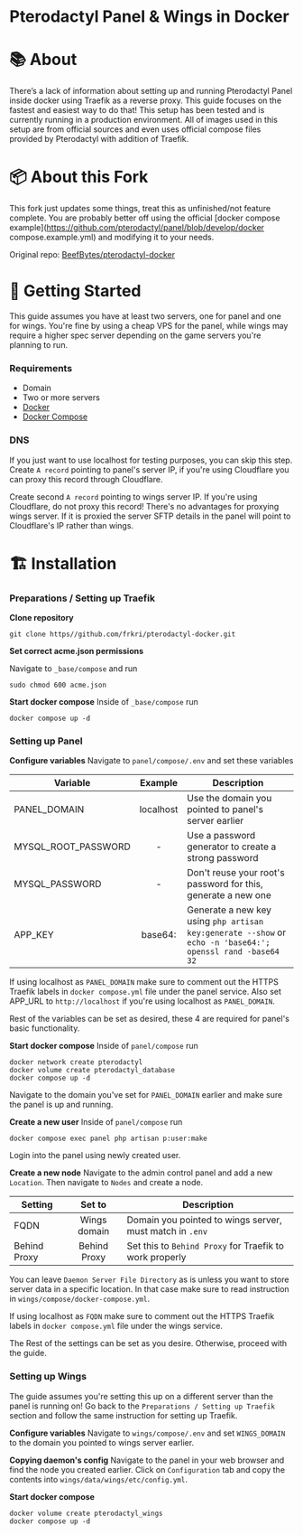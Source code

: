 # Pterodactyl Panel & Wings in Docker

# 📚 About
There’s a lack of information about setting up and running Pterodactyl Panel inside docker using Traefik as a reverse proxy. This guide focuses on the fastest and easiest way to do that! This setup has been tested and is currently running in a production environment. All of images used in this setup are from official sources and even uses official compose files provided by Pterodactyl with addition of Traefik.

# 📦 About this Fork
This fork just updates some things, treat this as unfinished/not feature complete.
You are probably better off using the official [docker compose example](https://github.com/pterodactyl/panel/blob/develop/docker compose.example.yml) and modifying it to your needs.

Original repo: [BeefBytes/pterodactyl-docker](https://github.com/EdyTheCow/pterodactyl-docker)

# 🧰 Getting Started
This guide assumes you have at least two servers, one for panel and one for wings. You're fine by using a cheap VPS for the panel, while wings may require a higher spec server depending on the game servers you're planning to run.

### Requirements
- Domain
- Two or more servers
- [Docker](https://docs.docker.com/engine/install/ubuntu/)
- [Docker Compose](https://docs.docker.com/compose/install/)

### DNS
If you just want to use localhost for testing purposes, you can skip this step.
Create `A record` pointing to panel's server IP, if you're using Cloudflare you can proxy this record through Cloudflare.

Create second `A record` pointing to wings server IP. If you're using Cloudflare, do not proxy this record! There's no advantages for proxying wings server. If it is proxied the server SFTP details in the panel will point to Cloudflare's IP rather than wings.

# 🏗️ Installation

### Preparations / Setting up Traefik
**Clone repository**
```
git clone https//github.com/frkri/pterodactyl-docker.git
```

**Set correct acme.json permissions**

Navigate to `_base/compose` and run
```
sudo chmod 600 acme.json
```

**Start docker compose**
Inside of `_base/compose` run
 ```
docker compose up -d
 ```

### Setting up Panel

**Configure variables**
Navigate to `panel/compose/.env` and set these variables

| Variable            |  Example  | Description                                                                                                |
|---------------------|:---------:|------------------------------------------------------------------------------------------------------------|
| PANEL_DOMAIN        | localhost | Use the domain you pointed to panel's server earlier                                                       |
| MYSQL_ROOT_PASSWORD |     -     | Use a password generator to create a strong password                                                       |
| MYSQL_PASSWORD      |     -     | Don't reuse your root's password for this, generate a new one                                              |
| APP_KEY             |  base64:  | Generate a new key using `php artisan key:generate --show` or `echo -n 'base64:'; openssl rand -base64 32` |

If using localhost as `PANEL_DOMAIN` make sure to comment out the HTTPS Traefik labels in `docker compose.yml` file under the panel service.
Also set APP_URL to `http://localhost` if you're using localhost as `PANEL_DOMAIN`.

Rest of the variables can be set as desired, these 4 are required for panel's basic functionality.

**Start docker compose**
Inside of `panel/compose` run
 ```
docker network create pterodactyl
docker volume create pterodactyl_database
docker compose up -d
 ```
Navigate to the domain you've set for `PANEL_DOMAIN` earlier and make sure the panel is up and running.

**Create a new user**
Inside of `panel/compose` run
 ```
docker compose exec panel php artisan p:user:make
 ```
Login into the panel using newly created user.

**Create a new node**
Navigate to the admin control panel and add a new `Location`. Then navigate to `Nodes` and create a node.

| Setting      |    Set to    | Description                                              |
|--------------|:------------:|----------------------------------------------------------|
| FQDN         | Wings domain | Domain you pointed to wings server, must match in `.env` |
| Behind Proxy | Behind Proxy | Set this to `Behind Proxy` for Traefik to work properly  |

You can leave `Daemon Server File Directory` as is unless you want to store server data in a specific location.
In that case make sure to read instruction in `wings/compose/docker-compose.yml`.

If using localhost as `FQDN` make sure to comment out the HTTPS Traefik labels in `docker compose.yml` file under the wings service.

The Rest of the settings can be set as you desire.
Otherwise, proceed with the guide.

### Setting up Wings
The guide assumes you're setting this up on a different server than the panel is running on!
Go back to the `Preparations / Setting up Traefik` section and follow the same instruction for setting up Traefik.

**Configure variables**
Navigate to `wings/compose/.env` and set `WINGS_DOMAIN` to the domain you pointed to wings server earlier.

**Copying daemon's config**
Navigate to the panel in your web browser and find the node you created earlier. Click on `Configuration` tab and copy the contents into `wings/data/wings/etc/config.yml`.

**Start docker compose**
 ```
docker volume create pterodactyl_wings
docker compose up -d
 ```
